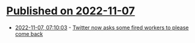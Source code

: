 # [Published on 2022-11-07](index.md)

* [2022-11-07, 07:10:03](https://news.ycombinator.com/item?id=33502177) - [Twitter now asks some fired workers to please come back](https://www.moneycontrol.com/news/world/twitter-now-asks-some-fired-workers-to-please-come-back-9461011.html)
